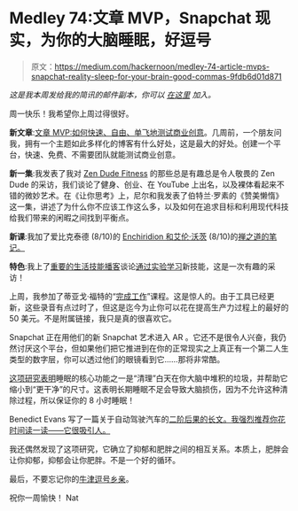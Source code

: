 # Medley 74:文章 MVP，Snapchat 现实，为你的大脑睡眠，好逗号

> 原文：<https://medium.com/hackernoon/medley-74-article-mvps-snapchat-reality-sleep-for-your-brain-good-commas-9fdb6d01d871>

*这是我本周发给我的简讯的邮件副本，你可以* [*在这里*](http://www.nateliason.com/join) *加入。*

周一快乐！我希望你上周过得很好。

**新文章**:[文章 MVP:如何快速、自由、单飞地测试商业创意](https://www.nateliason.com/article-mvp/)。几周前，一个朋友问我，拥有一个主题如此多样化的博客有什么好处，这是最大的好处。创建一个平台，快速、免费、不需要团队就能测试商业创意。

**新一集**:我发表了我对 [Zen Dude Fitness](https://www.nateliason.com/zen-dude-fitness/) 的那些总是有趣总是令人敬畏的 Zen Dude 的采访，我们谈论了健身、创业、在 YouTube 上出名，以及裸体看起来不错的微妙艺术。在《让你思考》上，尼尔和我发表了伯特兰·罗素的《赞美懒惰》这一集，讲述了为什么你不应该工作这么多，以及如何在追求目标和利用现代科技给我们带来的闲暇之间找到平衡点。

**新课**:我加了爱比克泰德 (8/10)的 [Enchiridion 和艾伦·沃茨](http://www.nateliason.com/lessons/enchiridion-epictetus/) (8/10)的[禅之道的笔记。](https://www.nateliason.com/lessons/the-way-of-zen-alan-watts/)

**特色**:我上了[重要的生活技能播客](https://lifeskillsthatmatter.com/podcast/learn-new-skills-nat-eliason/)谈论[通过实验学习](https://hackernoon.com/tagged/learning)新技能，这是一次有趣的采访！

上周，我参加了蒂亚戈·福特的“[完成工作](https://learn.fortelabs.co/p/get-stuff-done-like-a-boss)”课程。这是惊人的。由于工具已经更新，这些录音有点过时了，但这是迄今为止你可以花在提高生产力过程上的最好的 50 美元。不是附属链接，我只是真的很喜欢它。

Snapchat 正在用他们的新 Snapchat 艺术进入 AR 。它还不是很令人兴奋，我仍然讨厌这个平台，但如果他们把它推进到在你的正常现实之上真正有一个第二人生类型的数字层，你可以透过他们的眼镜看到它……那将非常酷。

[这项研究表明](http://science.sciencemag.org/content/342/6156/373)睡眠的核心功能之一是“清理”白天在你大脑中堆积的垃圾，并帮助它缩小到“更干净”的尺寸。这表明长期睡眠不足会导致大脑损伤，因为不允许这种清除过程，所以保证你的 8 小时睡眠！

Benedict Evans 写了一篇关于自动驾驶汽车的[二阶后果的长文。我强烈推荐你花时间读一读——它很吸引人。](http://ben-evans.com/benedictevans/2017/3/20/cars-and-second-order-consequences)

我还偶然发现了这项研究，它确立了抑郁和肥胖之间的相互关系。本质上，肥胖会让你抑郁，抑郁会让你肥胖。不是一个好的循环。

最后，不要忘记你的[牛津逗号乡亲](https://twitter.com/odavis_/status/914809753716523009)。

祝你一周愉快！
Nat